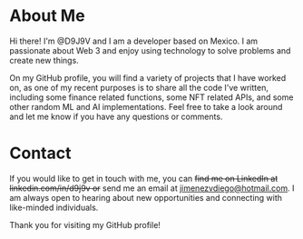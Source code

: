 # About Me
Hi there! I'm @D9J9V and I am a developer based on Mexico. I am passionate about Web 3 and enjoy using technology to solve problems and create new things.

On my GitHub profile, you will find a variety of projects that I have worked on, as one of my recent purposes is to share all the code I've written, including some finance related functions, some NFT related APIs, and some other random ML and AI implementations. Feel free to take a look around and let me know if you have any questions or comments.

# Contact
If you would like to get in touch with me, you can ~~find me on LinkedIn at linkedin.com/in/d9j9v or~~ send me an email at jimenezvdiego@hotmail.com. I am always open to hearing about new opportunities and connecting with like-minded individuals.

Thank you for visiting my GitHub profile!
